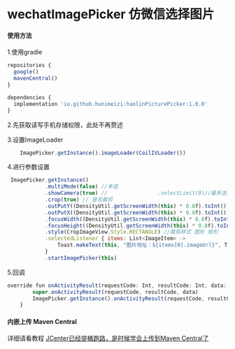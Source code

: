 # wechatImagePicker 仿微信选择图片

#### 使用方法
1.使用gradle
```js
repositories {
  google()
  mavenCentral()
}

dependencies {
  implementation 'io.github.hunimeizi:haolinPicturePicker:1.0.0'
}
```


2.先获取读写手机存储权限，此处不再赘述

3.设置ImageLoader
```js
    ImagePicker.getInstance().imageLoader(CoilIVLoader())
```
4.进行参数设置
```js
 ImagePicker.getInstance()
            .multiMode(false) //多选
            .showCamera(true) //                .selectLimit(9)//最多选几张
            .crop(true) // 是否裁剪
            .outPutY((DensityUtil.getScreenWidth(this) * 0.8f).toInt()) // 裁剪图片宽
            .outPutX((DensityUtil.getScreenWidth(this) * 0.8f).toInt()) // 裁剪图片高
            .focusWidth((DensityUtil.getScreenWidth(this) * 0.8f).toInt()) //裁剪框 宽
            .focusHeight((DensityUtil.getScreenWidth(this) * 0.8f).toInt()) // 裁剪框 高
            .style(CropImageView.Style.RECTANGLE) //裁剪样式 圆形 矩形
            .selectedListener { items: List<ImageItem> ->
                Toast.makeText(this, "图片地址：${items[0].imageUrl}", Toast.LENGTH_SHORT).show()
            }
            .startImagePicker(this)
```
5.回调
```js
override fun onActivityResult(requestCode: Int, resultCode: Int, data: Intent?) {
        super.onActivityResult(requestCode, resultCode, data)
        ImagePicker.getInstance().onActivityResult(requestCode, resultCode, data)
    }
```

#### 内嵌上传 Maven Central
详细请看教程
[JCenter已经提桶跑路，是时候学会上传到Maven Central了](https://mp.weixin.qq.com/s/CrfYc1KsugJKPy_0rDZ49Q)